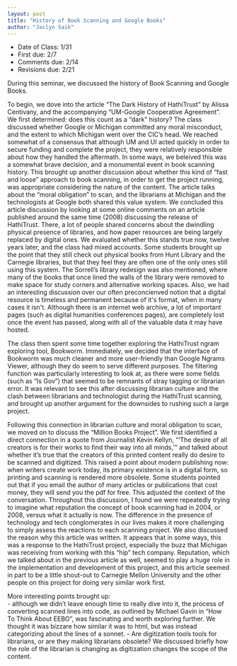 ```yaml
---
layout: post
title: "History of Book Scanning and Google Books"
author: "Jaclyn Saik"
---
```

- Date of Class: 1/31
- First due: 2/7
- Comments due: 2/14
- Revisions due: 2/21

During this seminar, we discussed the history of Book Scanning and Google Books. 

To begin, we dove into the article “The Dark History of HathiTrust” by Alissa Centivany, and the accompanying “UM-Google Cooperative Agreement”. We first determined: does this count as a “dark” history? The class discussed whether Google or Michigan committed any moral misconduct, and the extent to which Michigan went over the CIC’s head. We reached somewhat of a consensus that although UM and UI acted quickly in order to secure funding and complete the project, they were relatively responsible about how they handled the aftermath. In some ways, we beleived this was a somewhat brave decision, and a monumental event in book scanning history. This brought up another discussion about whether this kind of “fast and loose” approach to book scanning, in order to get the project running, was appropriate considering the nature of the content. The article talks about the “moral obligation” to scan, and the librarians at Michigan and the technologists at Google both shared this value system. 
We concluded this article discussion by looking at some online comments on an article published around the same time (2008) discussing the release of HathiTrust. There, a lot of people shared concerns about the dwindling physical presence of libraries, and how paper resources are being largely replaced by digital ones. We evaluated whether this stands true now, twelve years later, and the class had mixed accounts. Some students brought up the point that they still check out physical books from Hunt Library and the Carnegie libraries, but that they feel they are often one of the only ones still using this system. The Sorrell’s library redesign was also mentioned, where many of the books that once lined the walls of the library were removed to make space for study corners and alternative working spaces. Also, we had an interesting discussion over our often preconcienved notion that a digital resource is timeless and permanent because of it's format, when in many cases it isn't. Although there is an internet web archive, a lot of important pages (such as digital humanities conferences pages), are completely lost once the event has passed, along with all of the valuable data it may have hosted. 

The class then spent some time together exploring the HathiTrust ngram exploring tool, Bookworm. Immediately, we decided that the interface of Bookworm was much cleaner and more user-friendly than Google Ngrams Viewer, although they do seem to serve different purposes. The filtering function was particularly interesting to look at, as there were some fields (such as “Is Gov”) that seemed to be remnants of stray tagging or librarian error. It was relevant to see this after discussing librarian culture and the clash between librarians and technologist during the HathiTrust scanning, and brought up another argument for the downsides to rushing such a large project. 

Following this connection in librarian culture and moral obligation to scan, we moved on to discuss the “Million Books Project”.  We first identified a direct connection in a quote from Journalist Kevin Kellyn, “‘The desire of all creators is for their works to find their way into all minds,’” and talked about whether it’s true that the creators of this printed content really do desire to be scanned and digitized. This raised a point about modern publishing now: when writers create work today, its primary existence is in a digital form, so printing and scanning is rendered more obsolete. Some students pointed out that if you email the author of many articles or publications that cost money, they will send you the pdf for free. This adjusted the context of the conversation. Throughout this discussion, I found we were repeatedly trying to imagine what reputation the concept of book scanning had in 2004, or 2008, versus what it actually is now. The difference in the presence of technology and tech conglomerates in our lives makes it more challenging to simply assess the reactions to each scanning project. 
We also discussed the reason why this article was written. It appears that in some ways, this was a response to the HathiTrust project, especially the buzz that Michigan was receiving from working with this “hip” tech company. Reputation, which we talked about in the previous article as well, seemed to play a huge role in the implementation and development of this project, and this article seemed in part to be a little shout-out to Carnegie Mellon University and the other people on this project for doing very similar work first. 

More interesting points brought up: 	
	- although we didn’t leave enough time to really dive into it, the process of converting scanned lines into code, as outlined by Michael Gavin in “How To Think About EEBO”, was fascinating and worth exploring further. We thought it was bizzare how similar it was to html, but was instead categorizing about the lines of a sonnet. 
	- Are digitization tools tools for librarians, or are they making librarians obsolete? We discussed briefly how the role of the librarian is changing as digitization changes the scope of the content. 

